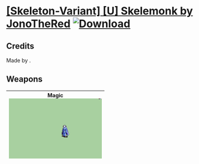 # [\[Skeleton-Variant\] \[U\] Skelemonk by JonoTheRed](./) [![Download](https://img.shields.io/badge/Download-%5BSkeleton--Variant%5D%20%5BU%5D%20Skelemonk%20by%20JonoTheRed-red)](https://minhaskamal.github.io/DownGit/#/home?url=https://github.com/Klokinator/FE-Repo/tree/main/Battle%20Animations/Monsters%20-%20Basic%20Types/%5BSkeleton-Variant%5D%20%5BU%5D%20Skelemonk%20by%20JonoTheRed)
## Credits

Made by .

## Weapons

| <b>Magic</b><br/><img alt="Magic animation" src="./6.%20Magic/Magic.gif"/> |
| :---: |
